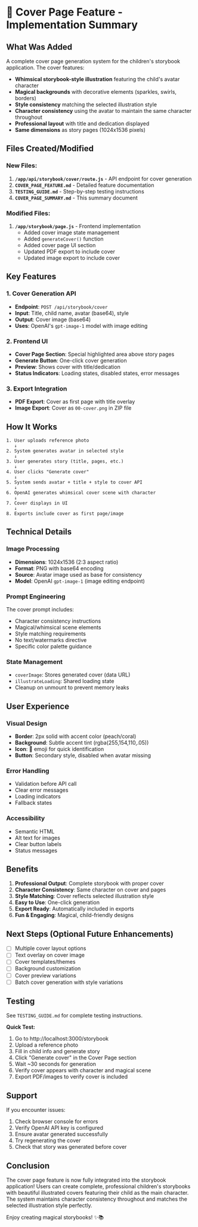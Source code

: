 # 📖 Cover Page Feature - Implementation Summary

## What Was Added

A complete cover page generation system for the children's storybook application. The cover features:

- **Whimsical storybook-style illustration** featuring the child's avatar character
- **Magical backgrounds** with decorative elements (sparkles, swirls, borders)
- **Style consistency** matching the selected illustration style
- **Character consistency** using the avatar to maintain the same character throughout
- **Professional layout** with title and dedication displayed
- **Same dimensions** as story pages (1024x1536 pixels)

## Files Created/Modified

### New Files:
1. **`/app/api/storybook/cover/route.js`** - API endpoint for cover generation
2. **`COVER_PAGE_FEATURE.md`** - Detailed feature documentation
3. **`TESTING_GUIDE.md`** - Step-by-step testing instructions
4. **`COVER_PAGE_SUMMARY.md`** - This summary document

### Modified Files:
1. **`/app/storybook/page.js`** - Frontend implementation
   - Added cover image state management
   - Added `generateCover()` function
   - Added cover page UI section
   - Updated PDF export to include cover
   - Updated image export to include cover

## Key Features

### 1. Cover Generation API
- **Endpoint**: `POST /api/storybook/cover`
- **Input**: Title, child name, avatar (base64), style
- **Output**: Cover image (base64)
- **Uses**: OpenAI's `gpt-image-1` model with image editing

### 2. Frontend UI
- **Cover Page Section**: Special highlighted area above story pages
- **Generate Button**: One-click cover generation
- **Preview**: Shows cover with title/dedication
- **Status Indicators**: Loading states, disabled states, error messages

### 3. Export Integration
- **PDF Export**: Cover as first page with title overlay
- **Image Export**: Cover as `00-cover.png` in ZIP file

## How It Works

```
1. User uploads reference photo
   ↓
2. System generates avatar in selected style
   ↓
3. User generates story (title, pages, etc.)
   ↓
4. User clicks "Generate cover"
   ↓
5. System sends avatar + title + style to cover API
   ↓
6. OpenAI generates whimsical cover scene with character
   ↓
7. Cover displays in UI
   ↓
8. Exports include cover as first page/image
```

## Technical Details

### Image Processing
- **Dimensions**: 1024x1536 (2:3 aspect ratio)
- **Format**: PNG with base64 encoding
- **Source**: Avatar image used as base for consistency
- **Model**: OpenAI `gpt-image-1` (image editing endpoint)

### Prompt Engineering
The cover prompt includes:
- Character consistency instructions
- Magical/whimsical scene elements
- Style matching requirements
- No text/watermarks directive
- Specific color palette guidance

### State Management
- `coverImage`: Stores generated cover (data URL)
- `illustrateLoading`: Shared loading state
- Cleanup on unmount to prevent memory leaks

## User Experience

### Visual Design
- **Border**: 2px solid with accent color (peach/coral)
- **Background**: Subtle accent tint (rgba(255,154,110,.05))
- **Icon**: 📖 emoji for quick identification
- **Button**: Secondary style, disabled when avatar missing

### Error Handling
- Validation before API call
- Clear error messages
- Loading indicators
- Fallback states

### Accessibility
- Semantic HTML
- Alt text for images
- Clear button labels
- Status messages

## Benefits

1. **Professional Output**: Complete storybook with proper cover
2. **Character Consistency**: Same character on cover and pages
3. **Style Matching**: Cover reflects selected illustration style
4. **Easy to Use**: One-click generation
5. **Export Ready**: Automatically included in exports
6. **Fun & Engaging**: Magical, child-friendly designs

## Next Steps (Optional Future Enhancements)

- [ ] Multiple cover layout options
- [ ] Text overlay on cover image
- [ ] Cover templates/themes
- [ ] Background customization
- [ ] Cover preview variations
- [ ] Batch cover generation with style variations

## Testing

See `TESTING_GUIDE.md` for complete testing instructions.

**Quick Test:**
1. Go to http://localhost:3000/storybook
2. Upload a reference photo
3. Fill in child info and generate story
4. Click "Generate cover" in the Cover Page section
5. Wait ~30 seconds for generation
6. Verify cover appears with character and magical scene
7. Export PDF/images to verify cover is included

## Support

If you encounter issues:
1. Check browser console for errors
2. Verify OpenAI API key is configured
3. Ensure avatar generated successfully
4. Try regenerating the cover
5. Check that story was generated before cover

## Conclusion

The cover page feature is now fully integrated into the storybook application! Users can create complete, professional children's storybooks with beautiful illustrated covers featuring their child as the main character. The system maintains character consistency throughout and matches the selected illustration style perfectly.

Enjoy creating magical storybooks! ✨📚


